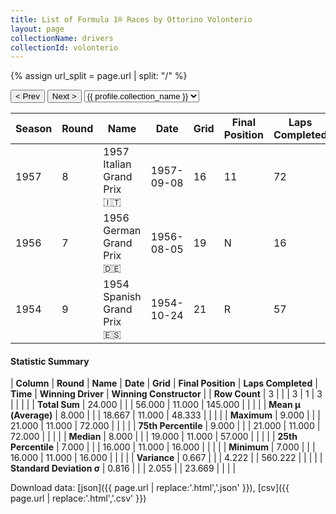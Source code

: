 ```yaml
---
title: List of Formula 1® Races by Ottorino Volonterio
layout: page
collectionName: drivers
collectionId: volonterio
---
```


{% assign url_split = page.url | split: "/" %}
<div id="collection-navigation">
<button onclick="selector.options[selector.selectedIndex-1].value && (window.location = selector.options[selector.selectedIndex-1].value);">&lt; Prev</button>
<button onclick="selector.options[selector.selectedIndex+1].value && (window.location = selector.options[selector.selectedIndex+1].value);">Next &gt;</button>
<select id="selector" onchange="this.options[this.selectedIndex].value && (window.location = this.options[this.selectedIndex].value);">
  {% for collectionId in site.data[page.collectionName].refs %}
    {% if collectionId == page.collectionId %}
      {% assign selected = "selected" %}
    {% else %}
      {% assign selected = "" %}
    {% endif %}
    {% assign profile = site.data[page.collectionName][collectionId].profile %}
    <option value="/f1/{{ page.collectionName }}/{{ collectionId }}/{{ url_split[4] }}" {{ selected }}>{{ profile.collection_name }}</option>
  {% endfor %}
</select>
</div>

| Season | Round | Name | Date | Grid | Final Position | Laps Completed | Time | Winning Driver | Winning Constructor |
|--|--|--|--|--|--|--|--|--|--|
| 1957 | 8 | 1957 Italian Grand Prix 🇮🇹 | 1957-09-08 | 16 | 11 | 72 |   | Stirling Moss 🇬🇧 | Vanwall 🇬🇧 |
| 1956 | 7 | 1956 German Grand Prix 🇩🇪 | 1956-08-05 | 19 | N | 16 |   | Juan Fangio 🇦🇷 | Ferrari 🇮🇹 |
| 1954 | 9 | 1954 Spanish Grand Prix 🇪🇸 | 1954-10-24 | 21 | R | 57 |   | Mike Hawthorn 🇬🇧 | Ferrari 🇮🇹 |

#### Statistic Summary

| **Column** | **Round** | **Name** | **Date** | **Grid** | **Final Position** | **Laps Completed** | **Time** | **Winning Driver** | **Winning Constructor** |
| **Row Count** | 3 |  |  | 3 | 1 | 3 |  |  |  |
| **Total Sum** | 24.000 |  |  | 56.000 | 11.000 | 145.000 |  |  |  |
| **Mean μ (Average)** | 8.000 |  |  | 18.667 | 11.000 | 48.333 |  |  |  |
| **Maximum** | 9.000 |  |  | 21.000 | 11.000 | 72.000 |  |  |  |
| **75th Percentile** | 9.000 |  |  | 21.000 | 11.000 | 72.000 |  |  |  |
| **Median** | 8.000 |  |  | 19.000 | 11.000 | 57.000 |  |  |  |
| **25th Percentile** | 7.000 |  |  | 16.000 | 11.000 | 16.000 |  |  |  |
| **Minimum** | 7.000 |  |  | 16.000 | 11.000 | 16.000 |  |  |  |
| **Variance** | 0.667 |  |  | 4.222 |  | 560.222 |  |  |  |
| **Standard Deviation σ** | 0.816 |  |  | 2.055 |  | 23.669 |  |  |  |

Download data: [json]({{ page.url | replace:'.html','.json' }}), [csv]({{ page.url | replace:'.html','.csv' }})
